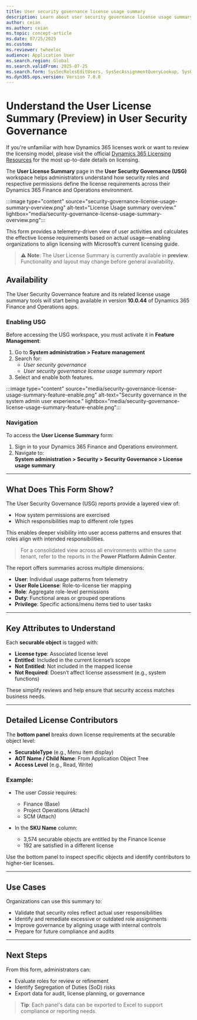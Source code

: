 ```yaml
---
title: User security governance license usage summary
description: Learn about user security governance license usage summary report
author: ceian
ms.author: ceian
ms.topic: concept-article
ms.date: 07/25/2025
ms.custom: 
ms.reviewer: twheeloc
audience: Application User
ms.search.region: Global
ms.search.validFrom: 2025-07-25
ms.search.form: SysSecRolesEditUsers, SysSecAssignmentQueryLookup, SysQueryForm, SysSecRoleExcludeUsers
ms.dyn365.ops.version: Version 7.0.0
---
```


# Understand the User License Summary (Preview) in User Security Governance

If you're unfamiliar with how Dynamics 365 licenses work or want to review the licensing model, please visit the official [Dynamics 365 Licensing Resources](https://www.microsoft.com/licensing/terms/product/ForOnlineServices/all) for the most up-to-date details on licensing.

The **User License Summary** page in the **User Security Governance (USG)** workspace helps administrators understand how security roles and respective permissions define the license requirements across their Dynamics 365 Finance and Operations environment.

:::image type="content" source="security-governance-license-usage-summary-overview.png" alt-text="License Usage summary overview." lightbox="media/security-governance-license-usage-summary-overview.png":::

This form provides a telemetry-driven view of user activities and calculates the effective license requirements based on actual usage—enabling organizations to align licensing with Microsoft’s current licensing guide.

> ⚠️ **Note**: The User License Summary is currently available in **preview**. Functionality and layout may change before general availability.

## Availability

The User Security Governance feature and its related license usage summary tools will start being available in version **10.0.44** of Dynamics 365 Finance and Operations apps.

### Enabling USG

Before accessing the USG workspace, you must activate it in **Feature Management**:

1. Go to **System administration > Feature management**
2. Search for:
   - *User security governance*
   - *User security governance license usage summary report*
3. Select and enable both features.

:::image type="content" source="media/security-governance-license-usage-summary-feature-enable.png" alt-text="Security governance in the system admin user experience." lightbox="media/security-governance-license-usage-summary-feature-enable.png":::

### Navigation

To access the **User License Summary** form:

1. Sign in to your Dynamics 365 Finance and Operations environment.
2. Navigate to:  
   **System administration > Security > Security Governance > License usage summary**

---

## What Does This Form Show?

The User Security Governance (USG) reports provide a layered view of:

- How system permissions are exercised
- Which responsibilities map to different role types

This enables deeper visibility into user access patterns and ensures that roles align with intended responsibilities.

> For a consolidated view across all environments within the same tenant, refer to the reports in the **Power Platform Admin Center**.

The report offers summaries across multiple dimensions:

- **User**: Individual usage patterns from telemetry
- **User Role License**: Role-to-license tier mapping
- **Role**: Aggregate role-level permissions
- **Duty**: Functional areas or grouped operations
- **Privilege**: Specific actions/menu items tied to user tasks

---

## Key Attributes to Understand

Each **securable object** is tagged with:

- **License type**: Associated license level
- **Entitled**: Included in the current license’s scope
- **Not Entitled**: Not included in the mapped license
- **Not Required**: Doesn’t affect license assessment (e.g., system functions)

These simplify reviews and help ensure that security access matches business needs.

---

## Detailed License Contributors

The **bottom panel** breaks down license requirements at the securable object level:

- **SecurableType** (e.g., Menu item display)
- **AOT Name / Child Name**: From Application Object Tree
- **Access Level** (e.g., Read, Write)

### Example:

- The user *Cassie* requires:
  - Finance (Base)
  - Project Operations (Attach)
  - SCM (Attach)

- In the **SKU Name** column:
  - 3,574 securable objects are entitled by the Finance license
  - 192 are satisfied in a different license

Use the bottom panel to inspect specific objects and identify contributors to higher-tier licenses.

---

## Use Cases

Organizations can use this summary to:

- Validate that security roles reflect actual user responsibilities  
- Identify and remediate excessive or outdated role assignments  
- Improve governance by aligning usage with internal controls  
- Prepare for future compliance and audits  

---

## Next Steps

From this form, administrators can:

- Evaluate roles for review or refinement  
- Identify Segregation of Duties (SoD) risks  
- Export data for audit, license planning, or governance  

> **Tip**: Each panel's data can be exported to Excel to support compliance or reporting needs.
